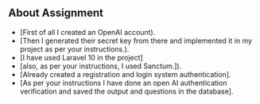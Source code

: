 

## About Assignment



- [First of all I created an OpenAI account).
- [Then I generated their secret key from there and implemented it in my project as per your instructions.).
- [I have used Laravel 10 in the project] 
- [also, as per your instructions, I used Sanctum.]).
- [Already created a registration and login system authentication].
- [As per your instructions I have done an open AI authentication verification and saved the output and questions in the database].
